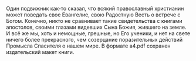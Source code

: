 <!--2025-03-01 23:14:10-->
Один подвижник как-то сказал, что всякий православный христианин может поведать свое Евангелие, свою Радостную Весть о встрече с Богом. Конечно, никто не сравнивает такие свидетельства с книгами апостолов, своими глазами видевших Сына Божия, жившего на земле. И всё же мы, хоть и немощные, грешные, но Его ученики, и нет на свете ничего более прекрасного, чем созерцание поразительных действий Промысла Спасителя о нашем мире.
В формате a4.pdf сохранен издательский макет книги.